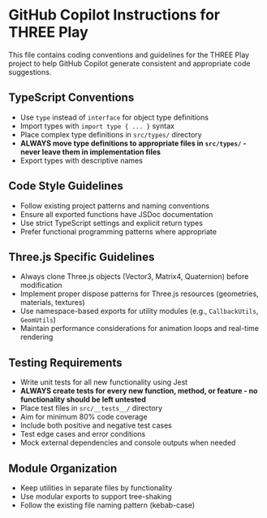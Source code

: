 # GitHub Copilot Instructions for THREE Play

This file contains coding conventions and guidelines for the THREE Play project to help GitHub Copilot generate consistent and appropriate code suggestions.

## TypeScript Conventions

- Use `type` instead of `interface` for object type definitions
- Import types with `import type { ... }` syntax
- Place complex type definitions in `src/types/` directory
- **ALWAYS move type definitions to appropriate files in `src/types/` - never leave them in implementation files**
- Export types with descriptive names

## Code Style Guidelines

- Follow existing project patterns and naming conventions
- Ensure all exported functions have JSDoc documentation
- Use strict TypeScript settings and explicit return types
- Prefer functional programming patterns where appropriate

## Three.js Specific Guidelines

- Always clone Three.js objects (Vector3, Matrix4, Quaternion) before modification
- Implement proper dispose patterns for Three.js resources (geometries, materials, textures)
- Use namespace-based exports for utility modules (e.g., `CallbackUtils`, `GeomUtils`)
- Maintain performance considerations for animation loops and real-time rendering

## Testing Requirements

- Write unit tests for all new functionality using Jest
- **ALWAYS create tests for every new function, method, or feature - no functionality should be left untested**
- Place test files in `src/__tests__/` directory
- Aim for minimum 80% code coverage
- Include both positive and negative test cases
- Test edge cases and error conditions
- Mock external dependencies and console outputs when needed

## Module Organization

- Keep utilities in separate files by functionality
- Use modular exports to support tree-shaking
- Follow the existing file naming pattern (kebab-case)

